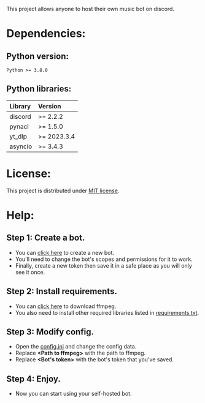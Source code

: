 This project allows anyone to host their own music bot on discord.

# **Dependencies:**

## Python version:

    Python >= 3.8.0

## Python libraries:

| Library |  Version  |
|:--------|:----------|
|discord  |>= 2.2.2   |
|pynacl   |>= 1.5.0   |
|yt_dlp   |>= 2023.3.4|
|asyncio  |>= 3.4.3   |


# **License:**

This project is distributed under [MIT license](https://github.com/YoutuberTom/Music_Bot_On_Discord/blob/main/LICENSE).

# **Help:**

## Step 1: Create a bot.

- You can [click here](https://discord.com/developers/applications) to create a new bot.
- You'll need to change the bot's scopes and permissions for it to work.
- Finally, create a new token then save it in a safe place as you will only see it once.

## Step 2: Install requirements.

- You can [click here](https://ffmpeg.org/download.html) to download ffmpeg.
- You also need to install other required libraries listed in [requirements.txt](https://github.com/YoutuberTom/Music_Bot_On_Discord/blob/main/Music_Bot/requirements.txt).

## Step 3: Modify config.

- Open the [config.ini](https://github.com/YoutuberTom/Music_Bot_On_Discord/blob/main/Music_Bot/config.ini) and change the config data.
- Replace **\<Path to ffmpeg>** with the path to ffmpeg.
- Replace **\<Bot's token>** with the bot's token that you've saved.

## Step 4: Enjoy.

- Now you can start using your self-hosted bot.
